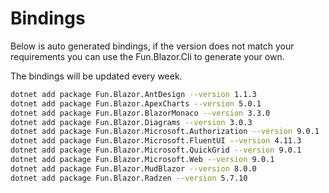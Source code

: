 # Bindings

Below is auto generated bindings, if the version does not match your requirements you can use the Fun.Blazor.Cli to generate your own.

The bindings will be updated every week.

```bash
dotnet add package Fun.Blazor.AntDesign --version 1.1.3
dotnet add package Fun.Blazor.ApexCharts --version 5.0.1
dotnet add package Fun.Blazor.BlazorMonaco --version 3.3.0
dotnet add package Fun.Blazor.Diagrams --version 3.0.3
dotnet add package Fun.Blazor.Microsoft.Authorization --version 9.0.1
dotnet add package Fun.Blazor.Microsoft.FluentUI --version 4.11.3
dotnet add package Fun.Blazor.Microsoft.QuickGrid --version 9.0.1
dotnet add package Fun.Blazor.Microsoft.Web --version 9.0.1
dotnet add package Fun.Blazor.MudBlazor --version 8.0.0
dotnet add package Fun.Blazor.Radzen --version 5.7.10
```
